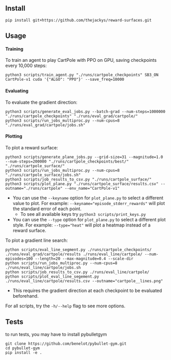 ## Install

```
pip install git+https://github.com/thejackys/reward-surfaces.git
```

## Usage

#### Training
To train an agent to play CartPole with PPO on GPU, saving checkpoints every 10,000 steps:
```
python3 scripts/train_agent.py "./runs/cartpole_checkpoints" SB3_ON CartPole-v1 cuda '{"ALGO": "PPO"}' --save_freq=10000
```


#### Evaluating
To evaluate the gradient direction:
```
python3 scripts/generate_eval_jobs.py --batch-grad --num-steps=1000000 "./runs/cartpole_checkpoints" "./runs/eval_grad/cartpole/"
python3 scripts/run_jobs_multiproc.py --num-cpus=8 "./runs/eval_grad/cartpole/jobs.sh"
```


#### Plotting
To plot a reward surface:
```
python3 scripts/generate_plane_jobs.py --grid-size=31 --magnitude=1.0 --num-steps=200000 "./runs/cartpole_checkpoints/best/" "./runs/cartpole_surface/"
python3 scripts/run_jobs_multiproc.py --num-cpus=8 "./runs/cartpole_surface/jobs.sh"
python3 scripts/job_results_to_csv.py "./runs/cartpole_surface/"
python3 scripts/plot_plane.py "./runs/cartpole_surface/results.csv" --outname="./runs/cartpole" --env_name="CartPole-v1"
```

 * You can use the `--keyname` option for `plot_plane.py` to select a different value to plot. For example: `--keyname="episode_stderr_rewards"` will plot the standard error of each point.
    * To see all available keys try `python3 scripts/print_keys.py`
 * You can use the `--type` option for `plot_plane.py` to select a different plot style. For example: `--type="heat"` will plot a heatmap instead of a reward surface.

To plot a gradient line search:
```
python scripts/eval_line_segment.py ./runs/cartpole_checkpoints/ ./runs/eval_grad/cartpole/results ./runs/eval_line/cartpole/ --num-episodes=100 --length=20 --max-magnitude=0.4 --scale-dir
python scripts/run_jobs_multiproc.py --num-cpus=8 ./runs/eval_line/cartpole/jobs.sh
python scripts/job_results_to_csv.py ./runs/eval_line/cartpole/
python scripts/plot_eval_line_segement.py ./runs/eval_line/cartpole/results.csv --outname="cartpole__lines.png"
```
 * This requires the gradient direction at each checkpoint to be evaluated beforehand.

For all scripts, try the `-h/--help` flag to see more options.


## Tests

to run tests, you may have to install pybulletgym

```
git clone https://github.com/benelot/pybullet-gym.git
cd pybullet-gym
pip install -e .
```
